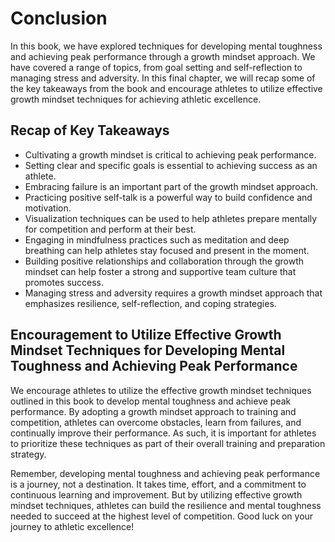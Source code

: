 # Conclusion

In this book, we have explored techniques for developing mental toughness and achieving peak performance through a growth mindset approach. We have covered a range of topics, from goal setting and self-reflection to managing stress and adversity. In this final chapter, we will recap some of the key takeaways from the book and encourage athletes to utilize effective growth mindset techniques for achieving athletic excellence.

Recap of Key Takeaways
----------------------

* Cultivating a growth mindset is critical to achieving peak performance.
* Setting clear and specific goals is essential to achieving success as an athlete.
* Embracing failure is an important part of the growth mindset approach.
* Practicing positive self-talk is a powerful way to build confidence and motivation.
* Visualization techniques can be used to help athletes prepare mentally for competition and perform at their best.
* Engaging in mindfulness practices such as meditation and deep breathing can help athletes stay focused and present in the moment.
* Building positive relationships and collaboration through the growth mindset can help foster a strong and supportive team culture that promotes success.
* Managing stress and adversity requires a growth mindset approach that emphasizes resilience, self-reflection, and coping strategies.

Encouragement to Utilize Effective Growth Mindset Techniques for Developing Mental Toughness and Achieving Peak Performance
---------------------------------------------------------------------------------------------------------------------------

We encourage athletes to utilize the effective growth mindset techniques outlined in this book to develop mental toughness and achieve peak performance. By adopting a growth mindset approach to training and competition, athletes can overcome obstacles, learn from failures, and continually improve their performance. As such, it is important for athletes to prioritize these techniques as part of their overall training and preparation strategy.

Remember, developing mental toughness and achieving peak performance is a journey, not a destination. It takes time, effort, and a commitment to continuous learning and improvement. But by utilizing effective growth mindset techniques, athletes can build the resilience and mental toughness needed to succeed at the highest level of competition. Good luck on your journey to athletic excellence!
